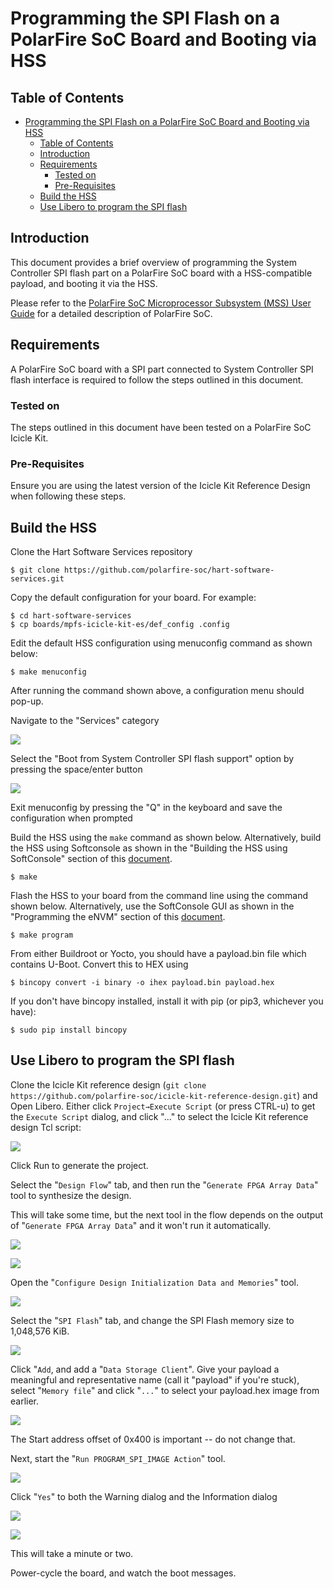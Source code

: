 # Programming the SPI Flash on a PolarFire SoC Board and Booting via HSS

## Table of Contents

- [Programming the SPI Flash on a PolarFire SoC Board and Booting via HSS](#programming-the-spi-flash-on-a-polarfire-soc-board-and-booting-via-hss)
  - [Table of Contents](#table-of-contents)
  - [Introduction](#introduction)
  - [Requirements](#requirements)
    - [Tested on](#tested-on)
    - [Pre-Requisites](#pre-requisites)
  - [Build the HSS](#build-the-hss)
  - [Use Libero to program the SPI flash](#use-libero-to-program-the-spi-flash)

<a name="introduction"></a>

## Introduction

This document provides a brief overview of programming the System Controller SPI flash part on a PolarFire SoC board with a HSS-compatible payload, and booting it via the HSS.

Please refer to the [PolarFire SoC Microprocessor Subsystem (MSS) User Guide](https://www.microsemi.com/document-portal/doc_download/1244570-ug0880-polarfire-soc-fpga-microprocessor-subsystem-mss-user-guide)
for a detailed description of PolarFire SoC.

<a name="requirements"></a>

## Requirements

A PolarFire SoC board with a SPI part connected to System Controller SPI flash interface is required to follow the steps outlined in this document.

<a name="tested-on"></a>

### Tested on

The steps outlined in this document have been tested on a PolarFire SoC Icicle Kit.

<a name="pre-requisites"></a>

### Pre-Requisites

Ensure you are using the latest version of the Icicle Kit Reference Design when following these steps.

<a name="build-the-hss"></a>

## Build the HSS

Clone the Hart Software Services repository

```shell
$ git clone https://github.com/polarfire-soc/hart-software-services.git
```

Copy the default configuration for your board. For example:

```shell
$ cd hart-software-services
$ cp boards/mpfs-icicle-kit-es/def_config .config
```

Edit the default HSS configuration using menuconfig command as shown below:

```shell
$ make menuconfig
```

After running the command shown above, a configuration menu should pop-up.

Navigate to the "Services" category

![](./images/programming-the-spi-flash-on-a-polarfire-soc-board-and-booting-via-hss/image0010.png)

Select the "Boot from System Controller SPI flash support" option by pressing the space/enter button

![](./images/programming-the-spi-flash-on-a-polarfire-soc-board-and-booting-via-hss/image0011.png)

Exit menuconfig by pressing the "Q" in the keyboard and save the configuration when prompted

Build the HSS using the `make` command as shown below. Alternatively, build the HSS using Softconsole as shown in the "Building the HSS using SoftConsole" section of this [document](https://mi-v-ecosystem.github.io/redirects/software-development_polarfire-soc-software-tool-flow).

```shell
$ make
```

Flash the HSS to your board from the command line using the command shown below. Alternatively, use the SoftConsole GUI as shown in the "Programming the eNVM" section of this [document](https://mi-v-ecosystem.github.io/redirects/software-development_polarfire-soc-software-tool-flow).

```shell
$ make program
```

From either Buildroot or Yocto, you should have a payload.bin file which
contains U-Boot. Convert this to HEX using

```shell
$ bincopy convert -i binary -o ihex payload.bin payload.hex
```

If you don't have bincopy installed, install it with pip (or pip3,
whichever you have):

```shell
$ sudo pip install bincopy
```

<a name="use-libero-to-program-the-spi-flash"></a>

## Use Libero to program the SPI flash

Clone the Icicle Kit reference design (`git clone
 https://github.com/polarfire-soc/icicle-kit-reference-design.git`) and
Open Libero. Either click `Project→Execute Script` (or press CTRL-u)
to get the `Execute Script` dialog, and click "..." to select the
Icicle Kit reference design Tcl script:

![](./images/programming-the-spi-flash-on-a-polarfire-soc-board-and-booting-via-hss/image0001.png)

Click Run to generate the project.

Select the "`Design Flow`" tab, and then run the "`Generate FPGA Array
Data`" tool to synthesize the design.

This will take some time, but the next tool in the flow depends on the
output of "`Generate FPGA Array Data`" and it won't run it automatically.

![](./images/programming-the-spi-flash-on-a-polarfire-soc-board-and-booting-via-hss/image0002.png)

![](./images/programming-the-spi-flash-on-a-polarfire-soc-board-and-booting-via-hss/image0003.png)

Open the "`Configure Design Initialization Data and Memories`" tool.

![](./images/programming-the-spi-flash-on-a-polarfire-soc-board-and-booting-via-hss/image0004.png)

Select the "`SPI Flash`" tab, and change the SPI Flash memory size to
1,048,576 KiB.

![](./images/programming-the-spi-flash-on-a-polarfire-soc-board-and-booting-via-hss/image0005.png)

Click "`Add`, and add a "`Data Storage Client`". Give your payload a
meaningful and representative name (call it "payload" if you're stuck),
select "`Memory file`" and click "`...`" to select your payload.hex image
from earlier.

![](./images/programming-the-spi-flash-on-a-polarfire-soc-board-and-booting-via-hss/image0006.png)

The Start address offset of 0x400 is important -- do not change that.

Next, start the "`Run PROGRAM_SPI_IMAGE Action`" tool.

![](./images/programming-the-spi-flash-on-a-polarfire-soc-board-and-booting-via-hss/image0007.png)

Click "`Yes`" to both the Warning dialog and the Information dialog

![](./images/programming-the-spi-flash-on-a-polarfire-soc-board-and-booting-via-hss/image0008.png)

![](./images/programming-the-spi-flash-on-a-polarfire-soc-board-and-booting-via-hss/image0009.png)

This will take a minute or two.

Power-cycle the board, and watch the boot messages.
